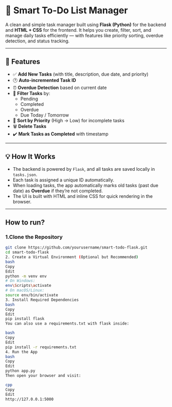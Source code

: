 # 📝 Smart To-Do List Manager

A clean and simple task manager built using **Flask (Python)** for the backend and **HTML + CSS** for the frontend. It helps you create, filter, sort, and manage daily tasks efficiently — with features like priority sorting, overdue detection, and status tracking.

---

## 🚀 Features

- ✅ **Add New Tasks** (with title, description, due date, and priority)
- 🕐 **Auto-incremented Task ID**
- ⏰ **Overdue Detection** based on current date
- 📅 **Filter Tasks** by:
  - Pending
  - Completed
  - Overdue
  - Due Today / Tomorrow
- 🔽 **Sort by Priority** (High → Low) for incomplete tasks
- 🗑️ **Delete Tasks**
- ✔️ **Mark Tasks as Completed** with timestamp

---

## 💡 How It Works

- The backend is powered by `Flask`, and all tasks are saved locally in `tasks.json`.
- Each task is assigned a unique ID automatically.
- When loading tasks, the app automatically marks old tasks (past due date) as **Overdue** if they’re not completed.
- The UI is built with HTML and inline CSS for quick rendering in the browser.

---

##  How to run?

### 1.Clone the Repository

```bash
git clone https://github.com/yourusername/smart-todo-flask.git
cd smart-todo-flask
2. Create a Virtual Environment (Optional but Recommended)
bash
Copy
Edit
python -m venv env
# On Windows:
env\Scripts\activate
# On macOS/Linux:
source env/bin/activate
3. Install Required Dependencies
bash
Copy
Edit
pip install flask
You can also use a requirements.txt with flask inside:

bash
Copy
Edit
pip install -r requirements.txt
4. Run the App
bash
Copy
Edit
python app.py
Then open your browser and visit:

cpp
Copy
Edit
http://127.0.0.1:5000
